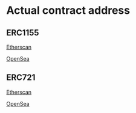 
# Actual contract address

## ERC1155

[Etherscan](https://rinkeby.etherscan.io/address/0xaF8f5b432a295B06B0792C92baf52F1111256DB4)

[OpenSea](https://testnets.opensea.io/assets/0xaF8f5b432a295B06B0792C92baf52F1111256DB4/1)

## ERC721

[Etherscan](https://rinkeby.etherscan.io/address/0xaeAc8E40249AC3ac584b38f47C21365d6F735f4F)

[OpenSea](https://testnets.opensea.io/assets/0xaeac8e40249ac3ac584b38f47c21365d6f735f4f/1)
